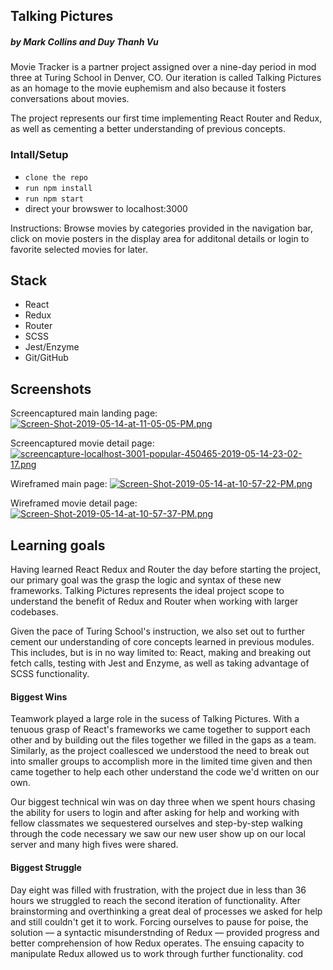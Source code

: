 ## Talking Pictures

##### by Mark Collins and Duy Thanh Vu

Movie Tracker is a partner project assigned over a nine-day period in mod three at Turing School in Denver, CO. Our iteration is called Talking Pictures as an homage to the movie euphemism and also because it fosters conversations about movies.

The project represents our first time implementing React Router and Redux, as well as cementing a better understanding of previous concepts.

### Intall/Setup

- `clone the repo`
- `run npm install`
- `run npm start`
- direct your browswer to localhost:3000

Instructions: Browse movies by categories provided in the navigation bar, click on movie posters in the display area for additonal details or login to favorite selected movies for later.

## Stack
- React
- Redux
- Router
- SCSS
- Jest/Enzyme
- Git/GitHub

## Screenshots

Screencaptured main landing page:
[![Screen-Shot-2019-05-14-at-11-05-05-PM.png](https://i.postimg.cc/ydhX4GQ1/Screen-Shot-2019-05-14-at-11-05-05-PM.png)](https://postimg.cc/WF3J05cC)

Screencaptured movie detail page:
[![screencapture-localhost-3001-popular-450465-2019-05-14-23-02-17.png](https://i.postimg.cc/DzXP501b/screencapture-localhost-3001-popular-450465-2019-05-14-23-02-17.png)](https://postimg.cc/MczBpWPW)

Wireframed main page:
[![Screen-Shot-2019-05-14-at-10-57-22-PM.png](https://i.postimg.cc/m2mjg0bh/Screen-Shot-2019-05-14-at-10-57-22-PM.png)](https://postimg.cc/56FLPKQM)

Wireframed movie detail page:
[![Screen-Shot-2019-05-14-at-10-57-37-PM.png](https://i.postimg.cc/W1tnFX38/Screen-Shot-2019-05-14-at-10-57-37-PM.png)](https://postimg.cc/yD492h03)


## Learning goals

Having learned React Redux and Router the day before starting the project, our primary goal was the grasp the logic and syntax of these new frameworks. Talking Pictures represents the ideal project scope to understand the benefit of Redux and Router when working with larger codebases. 

Given the pace of Turing School's instruction, we also set out to further cement our understanding of core concepts learned in previous modules. This includes, but is in no way limited to: React, making and breaking out fetch calls, testing with Jest and Enzyme, as well as taking advantage of SCSS functionality.

#### Biggest Wins

Teamwork played a large role in the sucess of Talking Pictures. With a tenuous grasp of React's frameworks we came together to support each other and by building out the files together we filled in the gaps as a team. Similarly, as the project coallesced we understood the need to break out into smaller groups to accomplish more in the limited time given and then came together to help each other understand the code we'd written on our own.

Our biggest technical win was on day three when we spent hours chasing the ability for users to login and after asking for help and working with fellow classmates we sequestered ourselves and step-by-step walking through the code necessary we saw our new user show up on our local server and many high fives were shared.

#### Biggest Struggle

Day eight was filled with frustration, with the project due in less than 36 hours we struggled to reach the second iteration of functionality. After brainstorming and overthinking a great deal of processes we asked for help and still couldn't get it to work. Forcing ourselves to pause for poise, the solution — a syntactic misunderstnding of Redux — provided progress and better comprehension of how Redux operates. The ensuing capacity to manipulate Redux allowed us to work through further functionality. 
cod
